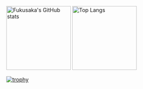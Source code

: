 <a href="https://github.com/anuraghazra/github-readme-stats"><img height="170px" src="https://github-readme-stats.vercel.app/api?username=fukusaka&count_private=true&theme=dracula" alt="Fukusaka's GitHub stats" /></a>
<a href="https://github.com/anuraghazra/github-readme-stats"><img height="170px" src="https://github-readme-stats.vercel.app/api/top-langs/?username=fukusaka&hide=html&layout=compact&theme=dracula" alt="Top Langs" /></a>

[![trophy](https://github-profile-trophy.vercel.app/?username=fukusaka&theme=dracula&column=9)](https://github.com/ryo-ma/github-profile-trophy)
